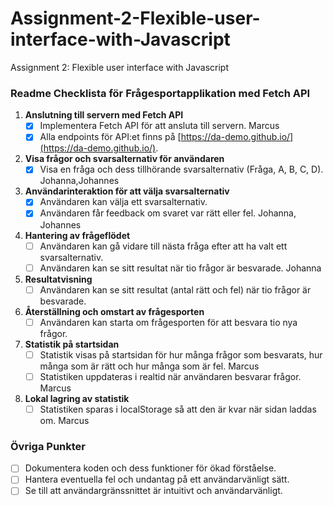 # Assignment-2-Flexible-user-interface-with-Javascript
Assignment 2: Flexible user interface with Javascript

### Readme Checklista för Frågesportapplikation med Fetch API

1. **Anslutning till servern med Fetch API**
   - [x] Implementera Fetch API för att ansluta till servern. Marcus
   - [x] Alla endpoints för API:et finns på [https://da-demo.github.io/](https://da-demo.github.io/).

2. **Visa frågor och svarsalternativ för användaren**
   - [x] Visa en fråga och dess tillhörande svarsalternativ (Fråga, A, B, C, D). Johanna,Johannes
   
3. **Användarinteraktion för att välja svarsalternativ**
   - [x] Användaren kan välja ett svarsalternativ.
   - [x] Användaren får feedback om svaret var rätt eller fel. Johanna, Johannes

4. **Hantering av frågeflödet**
   - [ ] Användaren kan gå vidare till nästa fråga efter att ha valt ett svarsalternativ.
   - [ ] Användaren kan se sitt resultat när tio frågor är besvarade. Johanna

5. **Resultatvisning**
   - [ ] Användaren kan se sitt resultat (antal rätt och fel) när tio frågor är besvarade.

6. **Återställning och omstart av frågesporten**
   - [ ] Användaren kan starta om frågesporten för att besvara tio nya frågor.

7. **Statistik på startsidan**
   - [ ] Statistik visas på startsidan för hur många frågor som besvarats, hur många som är rätt och hur många som är fel. Marcus
   - [ ] Statistiken uppdateras i realtid när användaren besvarar frågor. Marcus

8. **Lokal lagring av statistik**
   - [ ] Statistiken sparas i localStorage så att den är kvar när sidan laddas om. Marcus

### Övriga Punkter
   - [ ] Dokumentera koden och dess funktioner för ökad förståelse.
   - [ ] Hantera eventuella fel och undantag på ett användarvänligt sätt.
   - [ ] Se till att användargränssnittet är intuitivt och användarvänligt.
